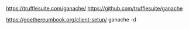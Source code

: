 https://trufflesuite.com/ganache/
https://github.com/trufflesuite/ganache

https://goethereumbook.org/client-setup/
ganache -d